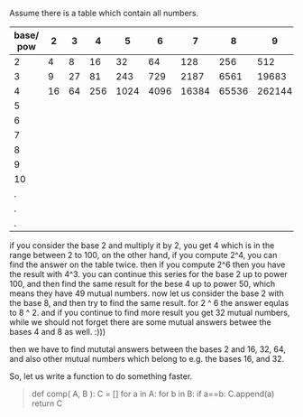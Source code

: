 Assume there is a table which contain all numbers.

| base/ pow | 2   | 3   |  4  |  5    |  6   |  7    |   8   |  9     |  10   | .... |
| --- | --- | --- | --- | --- | ---  | ---   | ---   | ---    | ---   | ---- |
| 2         |  4  |  8  |  16 |  32   |  64  | 128   | 256   | 512    | 1024  | ...  |
| 3         |  9  | 27  | 81  | 243   | 729  | 2187  | 6561  | 19683  | 59049 | ...  |
| 4         |  16 | 64  | 256 | 1024  | 4096 | 16384 | 65536 | 262144 | ..... | ...  |
| 5   |
| 6   |
| 7   |
| 8   |
| 9   |
| 10  |
| .   |
| .   |
| .   |

if you consider the base 2 and multiply it by 2, you get 4 which is in the range between 2 to 100, on the other hand, if you compute 2^4, you can find the answer on the table twice.
then if you compute 2^6 then you have the result with 4^3. you can continue this series for the base 2 up to power 100, and then find the same result for the bese 4 up to power 50, which means they have 49 
mutual numbers. now let us consider the base 2 with the base 8, and then try to find the same result. for 2 ^ 6 the answer equlas to 8 ^ 2. and if you continue to find more result you get 32 mutual numbers,
while we should not forget there are some mutual answers betwee the bases 4 and 8 as well. :)))

then we have to find mututal answers between the bases 2 and 16, 32, 64, and also other mutual numbers which belong to e.g. the bases 16, and 32.

So, let us write a function to do something faster.
> def comp( A, B ):
>   C = []
>   for a in A:
>     for b in B:
>       if a==b:
>         C.append(a)
> return C

